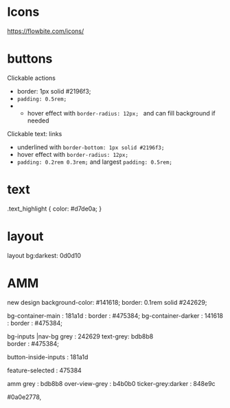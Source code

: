 # Icons

https://flowbite.com/icons/

# buttons

Clickable actions

- border: 1px solid #2196f3;
- `padding: 0.5rem;`
- - hover effect with `border-radius: 12px; ` and can fill background if needed

Clickable text: links

- underlined with `border-bottom: 1px solid #2196f3;`
- hover effect with `border-radius: 12px; `
- `padding: 0.2rem 0.3rem;` and largest `padding: 0.5rem;`

# text

.text_highlight {
color: #d7de0a;
}

# layout

layout bg:darkest: 0d0d10

# AMM

new design
background-color: #141618;
border: 0.1rem solid #242629;

bg-container-main : 181a1d : border : #475384;
bg-container-darker : 141618 : border : #475384;

bg-inputs |nav-bg grey : 242629
text-grey: bdb8b8  
border : #475384;

button-inside-inputs : 181a1d

feature-selected : 475384

amm grey : bdb8b8
over-view-grey : b4b0b0
ticker-grey:darker : 848e9c

#0a0e2778,
